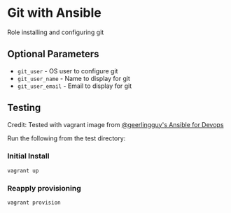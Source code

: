 # Git with Ansible

Role installing and configuring git

## Optional Parameters

 * `git_user` - OS user to configure git
 * `git_user_name` - Name to display for git
 * `git_user_email` - Email to display for git

## Testing

Credit: Tested with vagrant image from [@geerlingguy's Ansible for Devops](https://github.com/geerlingguy/ansible-for-devops)

Run the following from the test directory:

### Initial Install
```
vagrant up
```

### Reapply provisioning
```
vagrant provision
```

